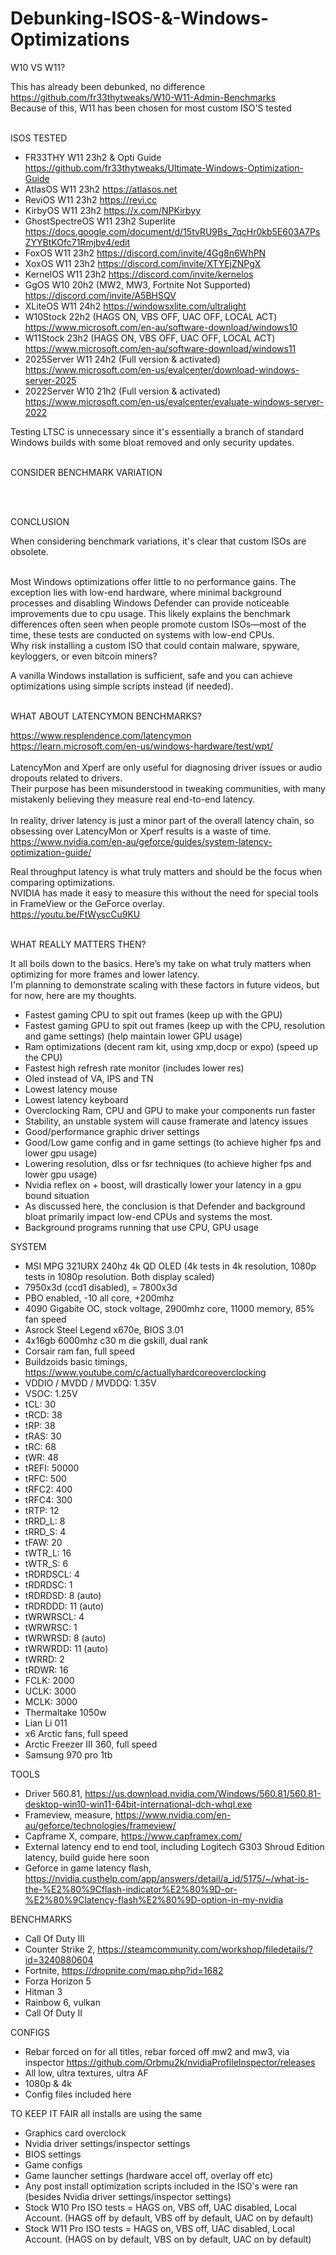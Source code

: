# Debunking-ISOS-&-Windows-Optimizations

W10 VS W11?

This has already been debunked, no difference <br>
https://github.com/fr33thytweaks/W10-W11-Admin-Benchmarks <br>
Because of this, W11 has been chosen for most custom ISO'S tested <br> <br>

ISOS TESTED
- FR33THY W11 23h2 & Opti Guide https://github.com/fr33thytweaks/Ultimate-Windows-Optimization-Guide
- AtlasOS W11 23h2 https://atlasos.net
- ReviOS W11 23h2 https://revi.cc
- KirbyOS W11 23h2 https://x.com/NPKirbyy
- GhostSpectreOS W11 23h2 Superlite https://docs.google.com/document/d/15tvRU9Bs_7qcHr0kb5E603A7PsZYYBtKOfc71Rmjbv4/edit
- FoxOS W11 23h2 https://discord.com/invite/4Gg8n6WhPN
- XoxOS W11 23h2 https://discord.com/invite/XTYEjZNPgX
- KernelOS W11 23h2 https://discord.com/invite/kernelos
- GgOS W10 20h2 (MW2, MW3, Fortnite Not Supported) https://discord.com/invite/A5BHSQV
- XLiteOS W11 24h2 https://windowsxlite.com/ultralight
- W10Stock 22h2 (HAGS ON, VBS OFF, UAC OFF, LOCAL ACT) https://www.microsoft.com/en-au/software-download/windows10
- W11Stock 23h2 (HAGS ON, VBS OFF, UAC OFF, LOCAL ACT) https://www.microsoft.com/en-au/software-download/windows11 
- 2025Server W11 24h2 (Full version & activated) https://www.microsoft.com/en-us/evalcenter/download-windows-server-2025
- 2022Server W10 21h2 (Full version & activated) https://www.microsoft.com/en-us/evalcenter/evaluate-windows-server-2022

Testing LTSC is unnecessary since it's essentially a branch of standard Windows builds with some bloat removed and only security updates. <br> <br>

CONSIDER BENCHMARK VARIATION

<br> <br>

CONCLUSION

When considering benchmark variations, it's clear that custom ISOs are obsolete. <br> <br>

Most Windows optimizations offer little to no performance gains. The exception lies with low-end hardware, where minimal background processes and disabling Windows Defender can provide noticeable improvements due to cpu usage.
This likely explains the benchmark differences often seen when people promote custom ISOs—most of the time, these tests are conducted on systems with low-end CPUs.<br>
Why risk installing a custom ISO that could contain malware, spyware, keyloggers, or even bitcoin miners? <br>

A vanilla Windows installation is sufficient, safe and you can achieve optimizations using simple scripts instead (if needed). <br> <br>

WHAT ABOUT LATENCYMON BENCHMARKS?

https://www.resplendence.com/latencymon <br>
https://learn.microsoft.com/en-us/windows-hardware/test/wpt/ <br> <br>
LatencyMon and Xperf are only useful for diagnosing driver issues or audio dropouts related to drivers. <br>
Their purpose has been misunderstood in tweaking communities, with many mistakenly believing they measure real end-to-end latency. <br> <br>
In reality, driver latency is just a minor part of the overall latency chain, so obsessing over LatencyMon or Xperf results is a waste of time. <br>
https://www.nvidia.com/en-au/geforce/guides/system-latency-optimization-guide/

Real throughput latency is what truly matters and should be the focus when comparing optimizations. <br>
NVIDIA has made it easy to measure this without the need for special tools in FrameView or the GeForce overlay.<br>
https://youtu.be/FtWyscCu9KU <br> <br>

WHAT REALLY MATTERS THEN?

It all boils down to the basics. Here’s my take on what truly matters when optimizing for more frames and lower latency. <br>
I'm planning to demonstrate scaling with these factors in future videos, but for now, here are my thoughts. <br>

- Fastest gaming CPU to spit out frames (keep up with the GPU)
- Fastest gaming GPU to spit out frames (keep up with the CPU, resolution and game settings) (help maintain lower GPU usage)
- Ram optimizations (decent ram kit, using xmp,docp or expo) (speed up the CPU)
- Fastest high refresh rate monitor (includes lower res)
- Oled instead of VA, IPS and TN
- Lowest latency mouse
- Lowest latency keyboard
- Overclocking Ram, CPU and GPU to make your components run faster
- Stability, an unstable system will cause framerate and latency issues
- Good/performance graphic driver settings
- Good/Low game config and in game settings (to achieve higher fps and lower gpu usage)
- Lowering resolution, dlss or fsr techniques (to achieve higher fps and lower gpu usage)
- Nvidia reflex on + boost, will drastically lower your latency in a gpu bound situation
- As discussed here, the conclusion is that Defender and background bloat primarily impact low-end CPUs and systems the most.
- Background programs running that use CPU, GPU usage

SYSTEM
- MSI MPG 321URX 240hz 4k QD OLED (4k tests in 4k resolution, 1080p tests in 1080p resolution. Both display scaled)
- 7950x3d (ccd1 disabled), = 7800x3d
- PBO enabled, -10 all core, +200mhz
- 4090 Gigabite OC, stock voltage, 2900mhz core, 11000 memory, 85% fan speed
- Asrock Steel Legend x670e, BIOS 3.01
- 4x16gb 6000mhz c30 m die gskill, dual rank
- Corsair ram fan, full speed
- Buildzoids basic timings, https://www.youtube.com/c/actuallyhardcoreoverclocking
- VDDIO / MVDD / MVDDQ: 1.35V
- VSOC: 1.25V
- tCL: 30
- tRCD: 38
- tRP: 38
- tRAS: 30
- tRC: 68
- tWR: 48
- tREFI: 50000
- tRFC: 500
- tRFC2: 400
- tRFC4: 300
- tRTP: 12
- tRRD_L: 8 
- tRRD_S: 4
- tFAW: 20
- tWTR_L: 16
- tWTR_S: 6
- tRDRDSCL: 4
- tRDRDSC: 1
- tRDRDSD: 8 (auto)
- tRDRDDD: 11 (auto)
- tWRWRSCL: 4
- tWRWRSC: 1
- tWRWRSD: 8 (auto)
- tWRWRDD: 11 (auto)
- tWRRD: 2
- tRDWR: 16
- FCLK: 2000
- UCLK: 3000
- MCLK: 3000
- Thermaltake 1050w
- Lian Li 011
- x6 Arctic fans, full speed
- Arctic Freezer III 360, full speed
- Samsung 970 pro 1tb

TOOLS
- Driver 560.81, https://us.download.nvidia.com/Windows/560.81/560.81-desktop-win10-win11-64bit-international-dch-whql.exe
- Frameview, measure, https://www.nvidia.com/en-au/geforce/technologies/frameview/
- Capframe X, compare, https://www.capframex.com/
- External latency end to end tool, including Logitech G303 Shroud Edition latency, build guide here soon
- Geforce in game latency flash, https://nvidia.custhelp.com/app/answers/detail/a_id/5175/~/what-is-the-%E2%80%9Cflash-indicator%E2%80%9D-or-%E2%80%9Clatency-flash%E2%80%9D-option-in-my-nvidia

BENCHMARKS
- Call Of Duty III
- Counter Strike 2, https://steamcommunity.com/workshop/filedetails/?id=3240880604
- Fortnite, https://dropnite.com/map.php?id=1682
- Forza Horizon 5
- Hitman 3
- Rainbow 6, vulkan
- Call Of Duty II

CONFIGS
- Rebar forced on for all titles, rebar forced off mw2 and mw3, via inspector https://github.com/Orbmu2k/nvidiaProfileInspector/releases
- All low, ultra textures, ultra AF
- 1080p & 4k
- Config files included here

TO KEEP IT FAIR all installs are using the same
- Graphics card overclock
- Nvidia driver settings/inspector settings
- BIOS settings
- Game configs
- Game launcher settings (hardware accel off, overlay off etc)
- Any post install optimization scripts included in the ISO's were ran (besides Nvidia driver settings/inspector settings)
- Stock W10 Pro ISO tests = HAGS on, VBS off, UAC disabled, Local Account. (HAGS off by default, VBS off by default, UAC on by default)
- Stock W11 Pro ISO tests = HAGS on, VBS off, UAC disabled, Local Account. (HAGS on by default, VBS on by default, UAC on by default)
